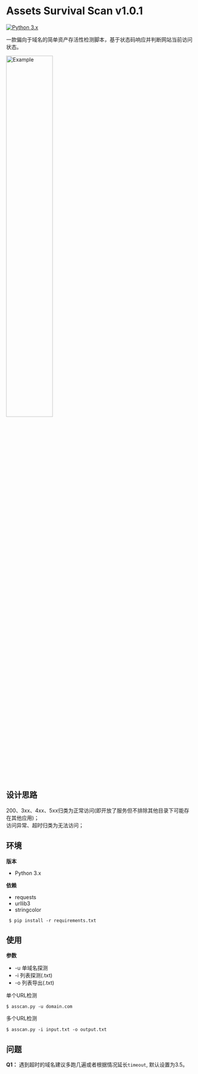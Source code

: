 # Assets Survival Scan v1.0.1

[![Python 3.x](https://img.shields.io/badge/python-3.x-g.svg)](https://github.com/helGayhub233/ASscan)

一款偏向于域名的简单资产存活性检测脚本，基于状态码响应并判断网站当前访问状态。

<img src="https://github.com/helGayhub233/ASscan/blob/master/images/WX20200324-163634%402x.png" alt="Example" width="50%" height="50%" />

## 设计思路

200、3xx、4xx、5xx归类为正常访问(即开放了服务但不排除其他目录下可能存在其他应用)；  
访问异常、超时归类为无法访问；

## 环境

**版本**

- Python 3.x

**依赖**

- requests
- urllib3
- stringcolor

```
 $ pip install -r requirements.txt
```

## 使用

**参数**

- -u 单域名探测
- -i 列表探测(.txt)
- -o 列表导出(.txt)

单个URL检测
```
$ asscan.py -u domain.com
```

多个URL检测
```
$ asscan.py -i input.txt -o output.txt
```
## 问题

**Q1：** 遇到超时的域名建议多跑几遍或者根据情况延长`timeout`, 默认设置为3.5。





